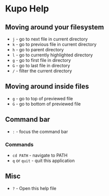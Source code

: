 # Kupo Help

## Moving around your filesystem

* `j` - go to next file in current directory
* `k` - go to previous file in current directory
* `h` - go to parent directory
* `l` - go to currently highlighted directory
* `g` - go to first file in directory
* `G` - go to last file in directory
* `/` - filter the current directory

## Moving around inside files

* `g` - go to top of previewed file
* `G` - go to bottom of previewed file

## Command bar

* `:` - focus the command bar

### Commands

* `cd PATH` - navigate to PATH
* `q` or `quit` - quit this application 

## Misc

* `?` - Open this help file
